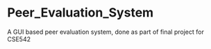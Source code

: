 # Peer_Evaluation_System
A GUI based peer evaluation system, done as part of final project for CSE542 
